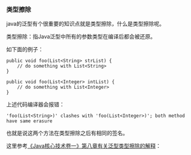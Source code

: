 ### 类型擦除

java的泛型有个很重要的知识点就是类型擦除，什么是类型擦除呢。

类型擦除：指Java泛型中所有的参数类型在编译后都会被还原。

如下面的例子：
```
public void foo(List<String> strList) {
    // do something with List<String>
}

public void foo(List<Integer> intList) {
    // do something with List<Integer>
}
```
上述代码编译器会报错：
```
'foo(List<String>)' clashes with 'foo(List<Integer>)'; both method have same erasure
```
也就是说这两个方法在类型擦除之后有相同的签名。

这里参考[《Java核心技术卷一》第八章有关泛型类型擦除的解释](../1_CoreJavaVolumeI/No8_Generic/1.md)：